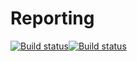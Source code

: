 # Reporting 
[![Build status](https://ci.appveyor.com/api/projects/status/7oikc42f19rvt74h?svg=true)](https://ci.appveyor.com/project/Aleksey29247/reporting)[![Build status](https://ci.appveyor.com/api/projects/status/7oikc42f19rvt74h?svg=true)](https://ci.appveyor.com/project/Aleksey29247/reporting)

